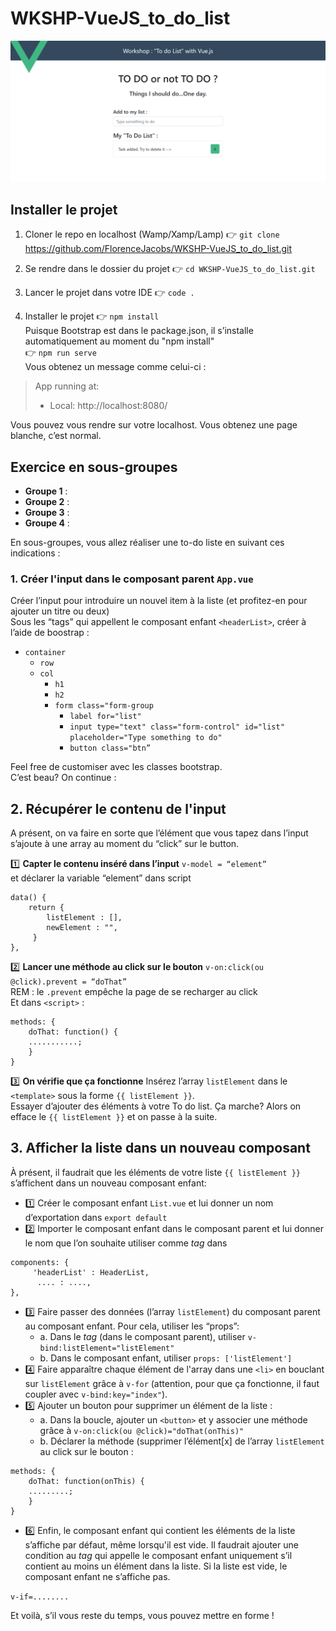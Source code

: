 # WKSHP-VueJS_to_do_list

![To do List preview](https://github.com/FlorenceJacobs/to_do_list_vueJS/blob/main/capture_to_do_list_vueJS.png?raw=true)

## Installer le projet
1. Cloner le repo en localhost (Wamp/Xamp/Lamp) :point_right: `git clone`
https://github.com/FlorenceJacobs/WKSHP-VueJS_to_do_list.git

2. Se rendre dans le dossier du projet
:point_right: `cd WKSHP-VueJS_to_do_list.git`

3. Lancer le projet dans votre IDE
:point_right: `code .`

4. Installer le projet
:point_right: `npm install`<br>
Puisque Bootstrap est dans le package.json, il s’installe automatiquement au moment du "npm install"<br>
:point_right: `npm run serve`<br>
Vous obtenez un message comme celui-ci :
> App running at:
>  - Local:   http://localhost:8080/<br>

Vous pouvez vous rendre sur votre localhost. Vous obtenez une page blanche, c’est normal.

## Exercice en sous-groupes

* **Groupe 1** :
* **Groupe 2** :
* **Groupe 3** :
* **Groupe 4** :

En sous-groupes, vous allez réaliser une to-do liste en suivant ces indications :

### 1. Créer l'input dans le composant parent **`App.vue`** 
Créer l’input pour introduire un nouvel item à la liste (et profitez-en pour ajouter un titre ou deux)<br>
Sous les “tags” qui appellent le composant enfant `<headerList>`, créer à l’aide de boostrap :

- `container`
  - `row`
  - `col`
     - `h1`
     - `h2`
     - `form class="form-group`
        - `label for="list"`
        - `input type="text" class="form-control" id="list" placeholder="Type something to do"`
        - `button class="btn”`

Feel free de customiser avec les classes bootstrap.<br>
C’est beau? On continue :

## 2. Récupérer le contenu de l'input

A présent, on va faire en sorte que l’élément que vous tapez dans l’input s’ajoute à une array au moment du “click” sur le button.

:one: **Capter le contenu inséré dans l’input**
`v-model = “element”`<br>
et déclarer la variable “element” dans script<br>
```
data() {
    return {
        listElement : [],
        newElement : "",
     }
},
```
   
:two: **Lancer une méthode au click sur le bouton**
`v-on:click(ou @click).prevent = “doThat”`<br>
REM : le `.prevent` empêche la page de se recharger au click<br>
Et dans `<script>` :
```
methods: {
    doThat: function() {
    ...........;
    }
}
```
  
:three: **On vérifie que ça fonctionne**
Insérez l’array `listElement` dans le `<template>` sous la forme `{{ listElement }}`.<br>
Essayer d’ajouter des éléments à votre To do list. Ça marche? Alors on efface le `{{ listElement }}` et on passe à la suite.<br>


## 3. Afficher la liste dans un nouveau composant
À présent, il faudrait que les éléments de votre liste `{{ listElement }}` s’affichent dans un nouveau composant enfant:
  - :one: Créer le composant enfant `List.vue` et lui donner un nom d’exportation dans `export default`
  - :two: Importer le composant enfant dans le composant parent et lui donner le nom que l’on souhaite utiliser comme *tag* dans <br>
 ```
 components: {
      'headerList' : HeaderList,
       .... : ....,
},
```

  - :three: Faire passer des données (l’array `listElement`) du composant parent au composant enfant. Pour cela, utiliser les “props”:
      - a. Dans le *tag* (dans le composant parent), utiliser `v-bind:listElement="listElement"`
      - b. Dans le composant enfant, utiliser `props: ['listElement']`
  - :four: Faire apparaître chaque élément de l'array dans une `<li>` en bouclant sur `listElement` grâce à `v-for` (attention, pour que ça fonctionne, il faut coupler avec `v-bind:key="index"`).
  - :five: Ajouter un bouton pour supprimer un élément de la liste :
      - a. Dans la boucle, ajouter un `<button>` et y associer une méthode grâce à `v-on:click(ou @click)="doThat(onThis)"`
      - b. Déclarer la méthode (supprimer l’élément[x] de l’array `listElement` au click sur le bouton :
```
methods: {
    doThat: function(onThis) {
    .........;
    }
}
```

- :six: Enfin, le composant enfant qui contient les éléments de la liste s’affiche par défaut, même lorsqu'il est vide. Il faudrait ajouter une condition au *tag* qui appelle le composant enfant uniquement s’il contient au moins un élément dans la liste. Si la liste est vide, le composant enfant ne s’affiche pas.

`v-if=........`

Et voilà, s’il vous reste du temps, vous pouvez mettre en forme !
